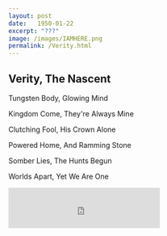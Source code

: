 ```yaml
---
layout: post
date:   1950-01-22
excerpt: "???"
image: /images/IAMHERE.png
permalink: /Verity.html
---
```


## Verity, The Nascent

Tungsten Body, Glowing Mind

Kingdom Come, They're Always Mine

Clutching Fool, His Crown Alone

Powered Home, And Ramming Stone

Somber Lies, The Hunts Begun

Worlds Apart, Yet We Are One

<iframe src="https://w.soundcloud.com/player/?url=https%3A//api.soundcloud.com/tracks/183942618&color=%23ff5500&auto_play=true&hide_related=false&show_comments=false&show_user=false&show_reposts=false&show_teaser=true&visual=true" width="300" height="80" frameborder="0" allowtransparency="true" allow="encrypted-media"></iframe>
